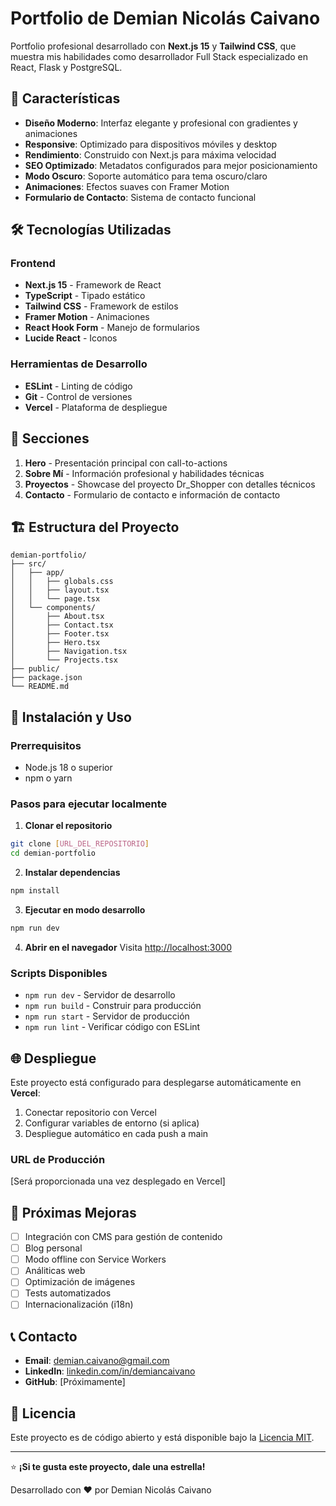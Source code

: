 # Portfolio de Demian Nicolás Caivano

Portfolio profesional desarrollado con **Next.js 15** y **Tailwind CSS**, que muestra mis habilidades como desarrollador Full Stack especializado en React, Flask y PostgreSQL.

## 🚀 Características

- **Diseño Moderno**: Interfaz elegante y profesional con gradientes y animaciones
- **Responsive**: Optimizado para dispositivos móviles y desktop
- **Rendimiento**: Construido con Next.js para máxima velocidad
- **SEO Optimizado**: Metadatos configurados para mejor posicionamiento
- **Modo Oscuro**: Soporte automático para tema oscuro/claro
- **Animaciones**: Efectos suaves con Framer Motion
- **Formulario de Contacto**: Sistema de contacto funcional

## 🛠️ Tecnologías Utilizadas

### Frontend
- **Next.js 15** - Framework de React
- **TypeScript** - Tipado estático
- **Tailwind CSS** - Framework de estilos
- **Framer Motion** - Animaciones
- **React Hook Form** - Manejo de formularios
- **Lucide React** - Iconos

### Herramientas de Desarrollo
- **ESLint** - Linting de código
- **Git** - Control de versiones
- **Vercel** - Plataforma de despliegue

## 📱 Secciones

1. **Hero** - Presentación principal con call-to-actions
2. **Sobre Mí** - Información profesional y habilidades técnicas
3. **Proyectos** - Showcase del proyecto Dr_Shopper con detalles técnicos
4. **Contacto** - Formulario de contacto e información de contacto

## 🏗️ Estructura del Proyecto

```
demian-portfolio/
├── src/
│   ├── app/
│   │   ├── globals.css
│   │   ├── layout.tsx
│   │   └── page.tsx
│   └── components/
│       ├── About.tsx
│       ├── Contact.tsx
│       ├── Footer.tsx
│       ├── Hero.tsx
│       ├── Navigation.tsx
│       └── Projects.tsx
├── public/
├── package.json
└── README.md
```

## 🚀 Instalación y Uso

### Prerrequisitos
- Node.js 18 o superior
- npm o yarn

### Pasos para ejecutar localmente

1. **Clonar el repositorio**
```bash
git clone [URL_DEL_REPOSITORIO]
cd demian-portfolio
```

2. **Instalar dependencias**
```bash
npm install
```

3. **Ejecutar en modo desarrollo**
```bash
npm run dev
```

4. **Abrir en el navegador**
Visita [http://localhost:3000](http://localhost:3000)

### Scripts Disponibles

- `npm run dev` - Servidor de desarrollo
- `npm run build` - Construir para producción
- `npm run start` - Servidor de producción
- `npm run lint` - Verificar código con ESLint

## 🌐 Despliegue

Este proyecto está configurado para desplegarse automáticamente en **Vercel**:

1. Conectar repositorio con Vercel
2. Configurar variables de entorno (si aplica)
3. Despliegue automático en cada push a main

### URL de Producción
[Será proporcionada una vez desplegado en Vercel]

## 📄 Próximas Mejoras

- [ ] Integración con CMS para gestión de contenido
- [ ] Blog personal
- [ ] Modo offline con Service Workers
- [ ] Análiticas web
- [ ] Optimización de imágenes
- [ ] Tests automatizados
- [ ] Internacionalización (i18n)

## 📞 Contacto

- **Email**: demian.caivano@gmail.com
- **LinkedIn**: [linkedin.com/in/demiancaivano](https://www.linkedin.com/in/demiancaivano/)
- **GitHub**: [Próximamente]

## 📄 Licencia

Este proyecto es de código abierto y está disponible bajo la [Licencia MIT](LICENSE).

---

⭐ **¡Si te gusta este proyecto, dale una estrella!**

Desarrollado con ❤️ por Demian Nicolás Caivano
